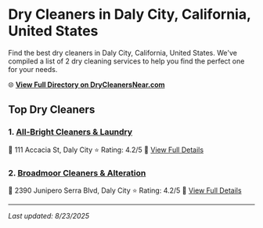 # Dry Cleaners in Daly City, California, United States

Find the best dry cleaners in Daly City, California, United States. We've compiled a list of 2 dry cleaning services to help you find the perfect one for your needs.

🌐 **[View Full Directory on DryCleanersNear.com](https://drycleanersnear.com/city/US/California/Daly%20City)**

## Top Dry Cleaners

### 1. [All-Bright Cleaners & Laundry](https://drycleanersnear.com/dryCleaner/689d4343756b71cad101ef9a/all-bright-cleaners-laundry)
📍 111 Accacia St, Daly City
⭐ Rating: 4.2/5
🔗 [View Full Details](https://drycleanersnear.com/dryCleaner/689d4343756b71cad101ef9a/all-bright-cleaners-laundry)

### 2. [Broadmoor Cleaners & Alteration](https://drycleanersnear.com/dryCleaner/689d4385756b71cad101f19e/broadmoor-cleaners-alteration)
📍 2390 Junipero Serra Blvd, Daly City
⭐ Rating: 4.2/5
🔗 [View Full Details](https://drycleanersnear.com/dryCleaner/689d4385756b71cad101f19e/broadmoor-cleaners-alteration)


---

*Last updated: 8/23/2025*
